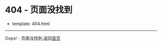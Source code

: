 # 404 - 页面没找到

- template: 404.html

----------------

Oops! - 页面没找到,返回[首页](http://wlog.cn/index.html)